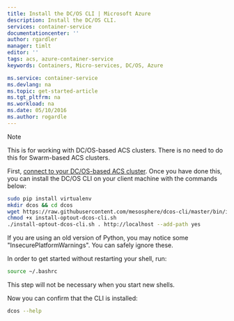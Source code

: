 ```yaml
---
title: Install the DC/OS CLI | Microsoft Azure
description: Install the DC/OS CLI.
services: container-service
documentationcenter: ''
author: rgardler
manager: timlt
editor: ''
tags: acs, azure-container-service
keywords: Containers, Micro-services, DC/OS, Azure

ms.service: container-service
ms.devlang: na
ms.topic: get-started-article
ms.tgt_pltfrm: na
ms.workload: na
ms.date: 05/10/2016
ms.author: rogardle
---
```

> [!NOTE]
> This is for working with DC/OS-based ACS clusters. There is no need to do this for Swarm-based ACS clusters.
> 
> 

First, [connect to your DC/OS-based ACS cluster](../articles/container-service/container-service-connect.md). Once you have done this, you can install the DC/OS CLI on your client machine with the commands below:

```bash
sudo pip install virtualenv
mkdir dcos && cd dcos
wget https://raw.githubusercontent.com/mesosphere/dcos-cli/master/bin/install/install-optout-dcos-cli.sh
chmod +x install-optout-dcos-cli.sh
./install-optout-dcos-cli.sh . http://localhost --add-path yes
```

If you are using an old version of Python, you may notice some "InsecurePlatformWarnings". You can safely ignore these.

In order to get started without restarting your shell, run:

```bash
source ~/.bashrc
```

This step will not be necessary when you start new shells.

Now you can confirm that the CLI is installed:

```bash
dcos --help
```